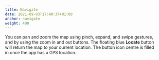 ```yaml
---
title: Navigate
date: 2021-09-03T17:40:37+01:00
anchor: navigate
weight: 400
---
```


You can pan and zoom the map using pinch, expand, and swipe gestures,
and by using the zoom in and out buttons. The floating blue **Locate**
button will return the map to your current location. The button icon
centre is filled in once the app has a GPS location.
